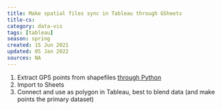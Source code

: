 ```yaml
---
title: Make spatial files sync in Tableau through GSheets
title-cs: 
category: data-vis
tags: [tableau]
season: spring
created: 15 Jun 2021
updated: 05 Jan 2022
sources: NA
---
```


1. Extract GPS points from shapefiles [through Python](https://colab.research.google.com/drive/1IUrO312_m1PEi_BL61BXtyOpV0xM4e7k)
1. Import to Sheets
1. Connect and use as polygon in Tableau, best to blend data (and make points the primary dataset)